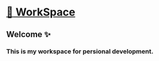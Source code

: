 # [:book: WorkSpace](https://kawano-020.github.io/workspace/)

## Welcome :sparkles:

### This is my workspace for persional development.
